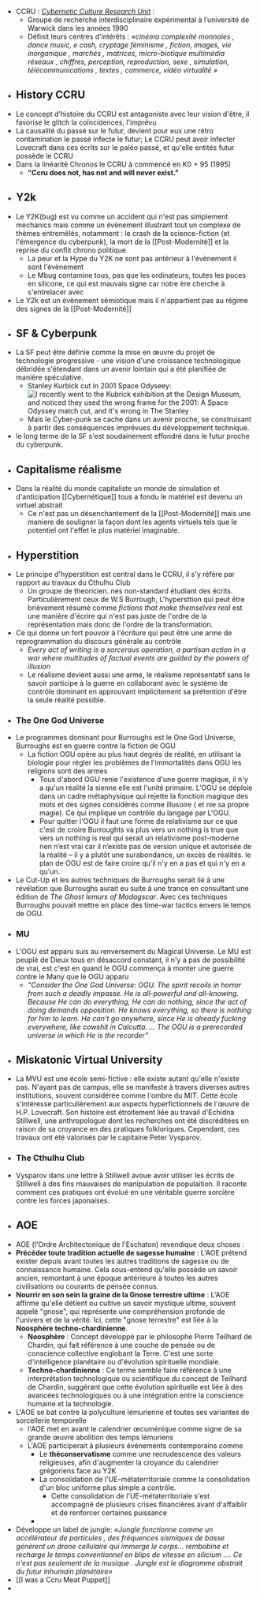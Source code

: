 - CCRU : [*Cybernetic Culture Research Unit*](http://www.ccru.net/index.htm) :
	- Groupe de recherche interdisciplinaire expérimental à l’université de Warwick dans les années 1990
	- Définit leurs centres d’intérêts :
	  *«cinéma complexité monnaies , dance music, e cash, cryptage féminisme , fiction, images, vie inorganique , marchés , matrices, micro-biotique multimédia réseaux , chiffres, perception, reproduction, sexe , simulation, télécommunications , textes , commerce, vidéo virtualité »*
- ## History CCRU
- Le concept d'histoire du CCRU est antagoniste avec leur vision d'être, il favorise le glitch la coïncidences, l'imprévu
- La causalité du passé sur le futur, devient pour eux une rétro contamination le passé infecte le futur; Le CCRU peut avoir infecter Lovecraft dans ces écrits sur le paléo passé, et qu'elle entités futur possède le CCRU
- Dans la linéarité Chronos le CCRU à commencé en K0 + 95 (1995)
	- **"Ccru does not, has not and will never exist."**
- ## Y2k
- Le Y2K(bug) est vu comme un accident qui n'est pas simplement mechanics mais comme un événement illustrant tout un complexe de thèmes entremêlés, notamment : le crash de la science-fiction (et l'émergence du cyberpunk), la mort de la [[Post-Modernité]] et la reprise du conflit chrono politique.
	- La peur et la Hype du Y2K ne sont pas antérieur à l'évènement il sont l'évènement
	- Le Mbug contamine tous, pas que les ordinateurs, toutes les puces en silicone, ce qui est mauvais signe car notre ère cherche à s'entrelacer avec
- Le Y2k est un évènement sémiotique mais il n'appartient pas au régime des signes de la [[Post-Modernité]]
- ## SF & Cyberpunk
- La SF peut être définie comme la mise en œuvre du projet de technologie progressive - une vision d'une croissance technologique débridée s'étendant dans un avenir lointain qui a été planifiée de manière spéculative.
	- Stanley Kurbick cut in 2001 Space Odyseey: ![I recently went to the Kubrick exhibition at the Design Museum, and noticed  they used the wrong frame for the 2001: A Space Odyssey match cut, and it's  wrong in The Stanley](https://i.redd.it/t784spz003f31.jpg)
	- Mais le Cyber-punk se cache dans un avenir proche, se construisant à partir des conséquences imprévues du développement technique.
- le long terme de la SF s'est soudainement effondré dans le futur proche du cyberpunk.
- ## Capitalisme réalisme
- Dans la réalité du monde capitaliste un monde de simulation et d'anticipation [[Cybernétique]] tous a fondu le matériel est devenu un virtuel abstrait
	- Ce n'est pas un désenchantement de la [[Post-Modernité]] mais une maniere de souligner la façon dont les agents virtuels tels que le potentiel ont l'effet le plus matériel imaginable.
- ## Hyperstition
- Le principe d'hyperstition est central dans le CCRU, il s'y réfère par rapport au travaux du Cthulhu Club
	- Un groupe de theoricien..nes non-standard étudiant des écrits. Particulièrement ceux de W.S Burrough, L'hypersttion qui peut être brièvement résumé comme *fictions that make themselves real* est une manière d'écrire qui n'est pas juste de l'ordre de la représentation mais donc de l'ordre de la transformation.
- Ce qui donne un fort pouvoir à l'écriture qui peut être une arme de reprogrammation du discours générale au contrôle
	- *Every act of writing is a sorcerous operation, a partisan action in a war where multitudes of factual events are guided by the powers of illusion*
	- Le réalisme devient aussi une arme, le réalisme représentatif sans le savoir participe à la guerre en collaborant avec le système de contrôle dominant en approuvant implicitement sa prétention d'être la seule réalité possible.
- ### The One God Universe
- Le programmes dominant pour Burroughs est le One God Universe, Burroughs est en guerre contre la fiction de OGU
	- La fiction OGU opère au plus haut degrés de réalité, en utilisant la biologie pour régler les problèmes de l'immortalités dans OGU les religions sont des armes
		- Tous d'abord OGU renie l'existence d'une guerre magique, il n'y a qu'un réalité la sienne elle est l'unité primaire. L'OGU se déploie dans un cadre métaphysique qui rejette la fonction magique des mots et des signes considérés comme illusoire ( et nie sa propre magie). Ce qui implique un contrôle du langage par L'OGU.
		- Pour quitter l'OGU il faut une forme de relativisme sur ce que c'est de croire Burroughts va plus vers un nothing is true que vers un nothing is real qui serait un relativisme post-moderne rien n’est vrai car il n’existe pas de version unique et autorisée de la réalité – il y a plutôt une surabondance, un excès de réalités. le plan de OGU est de faire croire qu'il n'y en a pas et qui n'y en a qu'un.
- Le Cut-Up et les autres techniques de Burroughs serait lié à une révélation que Burroughs aurait eu suite à une trance en consultant une édition de *The Ghost lemurs of Madagscar*. Avec ces techniques Burroughs pouvait mettre en place des time-war tactics envers le temps de OGU.
- ### MU
- L'OGU est apparu suis au renversement du Magical Universe. Le MU est peuplé de Dieux tous en désaccord constant, il n'y a pas de possibilité de vrai, est c'est en quand le OGU commença à monter une guerre contre le Many que le OGU apparu
	- *“Consider the One God Universe: OGU. The spirit recoils in horror from such a deadly impasse. He is all-powerful and all-knowing. Because He can do everything, He can do nothing, since the act of doing demands opposition. He knows everything, so there is nothing for him to learn. He can’t go anywhere, since He is already fucking everywhere, like cowshit in Calcutta. … The OGU is a prerecorded universe in which He is the recorder”*
- ## Miskatonic Virtual University
- La MVU est une école semi-fictive : elle existe autant qu'elle n'existe pas. N'ayant pas de campus, elle se manifeste à travers diverses autres institutions, souvent considérée comme l'ombre du MIT. Cette école s'intéresse particulièrement aux aspects hyperfictionnels de l'œuvre de H.P. Lovecraft. Son histoire est étroitement liée au travail d'Echidna Stillwell, une anthropologue dont les recherches ont été discréditées en raison de sa croyance en des pratiques folkloriques. Cependant, ces travaux ont été valorisés par le capitaine Peter Vysparov.
- ### The Cthulhu Club
- Vysparov dans une lettre à Stillwell avoue avoir utiliser les écrits de Stillwell à des fins mauvaises de manipulation de populaition. Il raconte comment ces pratiques ont évolué en une véritable guerre sorcière contre les forces japonaises.
- ## AOE
- AOE (l'Ordre Architectonique de l'Eschaton) revendique deux choses :
- **Précéder toute tradition actuelle de sagesse humaine** : L'AOE prétend exister depuis avant toutes les autres traditions de sagesse ou de connaissance humaine. Cela sous-entend qu'elle possède un savoir ancien, remontant à une époque antérieure à toutes les autres civilisations ou courants de pensée connus.
- **Nourrir en son sein la graine de la Gnose terrestre ultime** : L'AOE affirme qu'elle détient ou cultive un savoir mystique ultime, souvent appelé "gnose", qui représente une compréhension profonde de l'univers et de la vérité. Ici, cette "gnose terrestre" est liée à la **Noosphère techno-chardinienne**.
	- **Noosphère** : Concept développé par le philosophe Pierre Teilhard de Chardin, qui fait référence à une couche de pensée ou de conscience collective englobant la Terre. C'est une sorte d'intelligence planétaire ou d'évolution spirituelle mondiale.
	- **Techno-chardinienne** : Ce terme semble faire référence à une interprétation technologique ou scientifique du concept de Teilhard de Chardin, suggérant que cette évolution spirituelle est liée à des avancées technologiques ou à une intégration entre la conscience humaine et la technologie.
- L'AOE se bat contre la polyculture lémurienne et toutes ses variantes de sorcellerie temporelle
	- l'AOE met en avant le calendrier œcuménique comme signe de sa grande œuvre abolition des temps lémuriens
	- L'AOE participerait à plusieurs événements contemporains comme
		- Le **théconservatisme** comme une recrudescence des valeurs religieuses, afin d'augmenter la croyance du calendrier grégoriens face au Y2K
		- La consolidation de l'UE-métaterritoriale comme la consolidation d'un bloc uniforme plus simple a contrôle.
			- Cette consolidation de l'UE-métaterritoriale s'est accompagné de plusieurs crises financières avant d'affaiblir et de renforcer certaines puissance
		-
- Développe un label de jungle:
  *«Jungle fonctionne comme un accélérateur de particules , des fréquences sismiques de basse génèrent un drone cellulaire qui immerge le corps... rembobine et recharge le temps conventionnel en blips de vitesse en silicium .... Ce n'est pas seulement de la musique . Jungle est le diagramme abstrait du futur inhumain planétaire»*
- [[I was a Ccru Meat Puppet]]
-